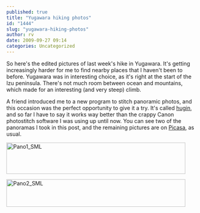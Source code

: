 ```yaml
---
published: true
title: "Yugawara hiking photos"
id: "1444"
slug: "yugawara-hiking-photos"
author: rv
date: 2009-09-27 09:14
categories: Uncategorized
---
```

So here's the edited pictures of last week's hike in Yugawara. It's getting increasingly harder for me to find nearby places that I haven't been to before. Yugawara was in interesting choice, as it's right at the start of the Izu peninsula. There's not much room between ocean and mountains, which made for an interesting (and very steep) climb.

A friend introduced me to a new program to stitch panoramic photos, and this occasion was the perfect opportunity to give it a try. It's called <a href="https://en.wikipedia.org/wiki/Hugin_(software)" target="_blank">hugin</a>, and so far I have to say it works way better than the crappy Canon photostitch software I was using up until now. You can see two of the panoramas I took in this post, and the remaining pictures are on <a href="http://picasaweb.google.co.jp/mrhazard/YugawaraHiking#" target="_blank">Picasa</a>, as usual.

<a href="https://s3.amazonaws.com/cfwblog/uploads/2009/09/pano1_sml.jpg"><img class="aligncenter size-full wp-image-1445" title="Pano1_SML" src="https://s3.amazonaws.com/cfwblog/uploads/2009/09/pano1_sml.jpg" alt="Pano1_SML" width="468" height="82" /></a>

<a href="https://s3.amazonaws.com/cfwblog/uploads/2009/09/pano2_sml.jpg"><img class="aligncenter size-full wp-image-1446" title="Pano2_SML" src="https://s3.amazonaws.com/cfwblog/uploads/2009/09/pano2_sml.jpg" alt="Pano2_SML" width="468" height="72" /></a>